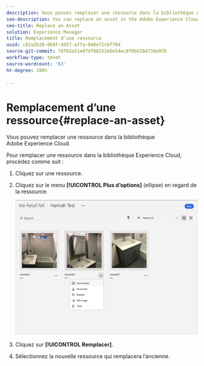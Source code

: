 ```yaml
---
description: Vous pouvez remplacer une ressource dans la bibliothèque Adobe Experience Cloud.
seo-description: You can replace an asset in the Adobe Experience Cloud Library.
seo-title: Replace an Asset
solution: Experience Manager
title: Remplacement d’une ressource
uuid: c83a3b28-8b9f-4457-affa-948e71cbf784
source-git-commit: 78f62e51e07df88252e6e54ec8f0b620d739e07b
workflow-type: tm+mt
source-wordcount: '63'
ht-degree: 100%

---
```



# Remplacement d’une ressource{#replace-an-asset}

Vous pouvez remplacer une ressource dans la bibliothèque Adobe Experience Cloud.

Pour remplacer une ressource dans la bibliothèque Experience Cloud, procédez comme suit :

1. Cliquez sur une ressource.
1. Cliquez sur le menu **[!UICONTROL Plus d’options]** (ellipse) en regard de la ressource.

   ![](assets/library_asset_options.png)

1. Cliquez sur **[!UICONTROL Remplacer]**.
1. Sélectionnez la nouvelle ressource qui remplacera l’ancienne.

